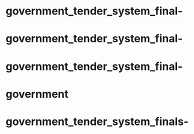 # government_tender_system_final-
# government_tender_system_final-
# government_tender_system_final-
# government
# government_tender_system_finals-
